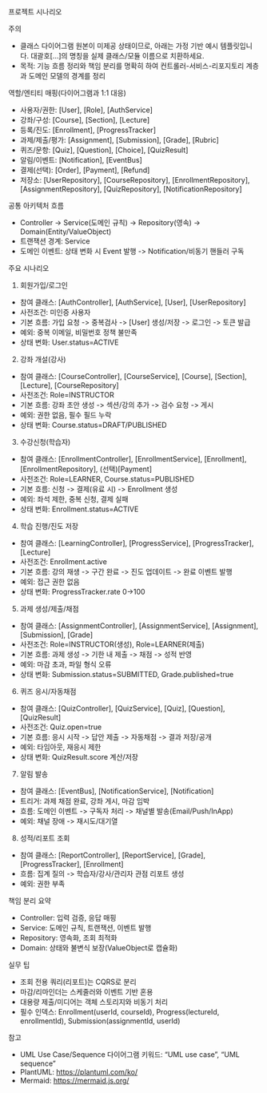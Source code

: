 프로젝트 시나리오

주의
- 클래스 다이어그램 원본이 미제공 상태이므로, 아래는 가정 기반 예시 템플릿입니다. 대괄호[…]의 명칭을 실제 클래스/모듈 이름으로 치환하세요.
- 목적: 기능 흐름 정리와 책임 분리를 명확히 하여 컨트롤러-서비스-리포지토리 계층과 도메인 모델의 경계를 정리

역할/엔티티 매핑(다이어그램과 1:1 대응)
- 사용자/권한: [User], [Role], [AuthService]
- 강좌/구성: [Course], [Section], [Lecture]
- 등록/진도: [Enrollment], [ProgressTracker]
- 과제/제출/평가: [Assignment], [Submission], [Grade], [Rubric]
- 퀴즈/문항: [Quiz], [Question], [Choice], [QuizResult]
- 알림/이벤트: [Notification], [EventBus]
- 결제(선택): [Order], [Payment], [Refund]
- 저장소: [UserRepository], [CourseRepository], [EnrollmentRepository], [AssignmentRepository], [QuizRepository], [NotificationRepository]

공통 아키텍처 흐름
- Controller -> Service(도메인 규칙) -> Repository(영속) -> Domain(Entity/ValueObject)
- 트랜잭션 경계: Service
- 도메인 이벤트: 상태 변화 시 Event 발행 -> Notification/비동기 핸들러 구독

주요 시나리오

1) 회원가입/로그인
- 참여 클래스: [AuthController], [AuthService], [User], [UserRepository]
- 사전조건: 미인증 사용자
- 기본 흐름: 가입 요청 -> 중복검사 -> [User] 생성/저장 -> 로그인 -> 토큰 발급
- 예외: 중복 이메일, 비밀번호 정책 불만족
- 상태 변화: User.status=ACTIVE

2) 강좌 개설(강사)
- 참여 클래스: [CourseController], [CourseService], [Course], [Section], [Lecture], [CourseRepository]
- 사전조건: Role=INSTRUCTOR
- 기본 흐름: 강좌 초안 생성 -> 섹션/강의 추가 -> 검수 요청 -> 게시
- 예외: 권한 없음, 필수 필드 누락
- 상태 변화: Course.status=DRAFT/PUBLISHED

3) 수강신청(학습자)
- 참여 클래스: [EnrollmentController], [EnrollmentService], [Enrollment], [EnrollmentRepository], (선택)[Payment]
- 사전조건: Role=LEARNER, Course.status=PUBLISHED
- 기본 흐름: 신청 -> 결제(유료 시) -> Enrollment 생성
- 예외: 좌석 제한, 중복 신청, 결제 실패
- 상태 변화: Enrollment.status=ACTIVE

4) 학습 진행/진도 저장
- 참여 클래스: [LearningController], [ProgressService], [ProgressTracker], [Lecture]
- 사전조건: Enrollment.active
- 기본 흐름: 강의 재생 -> 구간 완료 -> 진도 업데이트 -> 완료 이벤트 발행
- 예외: 접근 권한 없음
- 상태 변화: ProgressTracker.rate 0->100

5) 과제 생성/제출/채점
- 참여 클래스: [AssignmentController], [AssignmentService], [Assignment], [Submission], [Grade]
- 사전조건: Role=INSTRUCTOR(생성), Role=LEARNER(제출)
- 기본 흐름: 과제 생성 -> 기한 내 제출 -> 채점 -> 성적 반영
- 예외: 마감 초과, 파일 형식 오류
- 상태 변화: Submission.status=SUBMITTED, Grade.published=true

6) 퀴즈 응시/자동채점
- 참여 클래스: [QuizController], [QuizService], [Quiz], [Question], [QuizResult]
- 사전조건: Quiz.open=true
- 기본 흐름: 응시 시작 -> 답안 제출 -> 자동채점 -> 결과 저장/공개
- 예외: 타임아웃, 재응시 제한
- 상태 변화: QuizResult.score 계산/저장

7) 알림 발송
- 참여 클래스: [EventBus], [NotificationService], [Notification]
- 트리거: 과제 채점 완료, 강좌 게시, 마감 임박
- 흐름: 도메인 이벤트 -> 구독자 처리 -> 채널별 발송(Email/Push/InApp)
- 예외: 채널 장애 -> 재시도/대기열

8) 성적/리포트 조회
- 참여 클래스: [ReportController], [ReportService], [Grade], [ProgressTracker], [Enrollment]
- 흐름: 집계 질의 -> 학습자/강사/관리자 관점 리포트 생성
- 예외: 권한 부족

책임 분리 요약
- Controller: 입력 검증, 응답 매핑
- Service: 도메인 규칙, 트랜잭션, 이벤트 발행
- Repository: 영속화, 조회 최적화
- Domain: 상태와 불변식 보장(ValueObject로 캡슐화)

실무 팁
- 조회 전용 쿼리(리포트)는 CQRS로 분리
- 마감/리마인더는 스케줄러와 이벤트 기반 혼용
- 대용량 제출/미디어는 객체 스토리지와 비동기 처리
- 필수 인덱스: Enrollment(userId, courseId), Progress(lectureId, enrollmentId), Submission(assignmentId, userId)

참고
- UML Use Case/Sequence 다이어그램 키워드: “UML use case”, “UML sequence”
- PlantUML: https://plantuml.com/ko/
- Mermaid: https://mermaid.js.org/